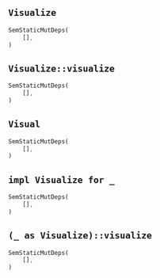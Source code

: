 ## `Visualize`

```rust
SemStaticMutDeps(
    [],
)
```

## `Visualize::visualize`

```rust
SemStaticMutDeps(
    [],
)
```

## `Visual`

```rust
SemStaticMutDeps(
    [],
)
```

## `impl Visualize for _`

```rust
SemStaticMutDeps(
    [],
)
```

## `(_ as Visualize)::visualize`

```rust
SemStaticMutDeps(
    [],
)
```
